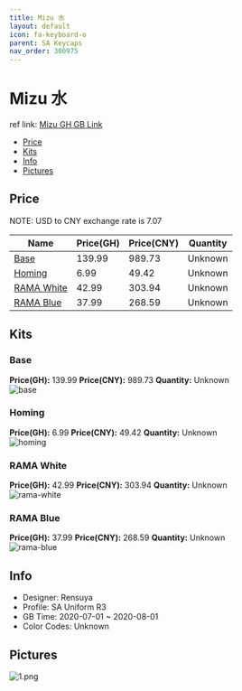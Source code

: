 ```yaml
---
title: Mizu 水
layout: default
icon: fa-keyboard-o
parent: SA Keycaps
nav_order: 300975
---
```


# Mizu 水

ref link: [Mizu GH GB Link]()  
* [Price](#price)  
* [Kits](#kits)  
* [Info](#info)  
* [Pictures](#pictures)  


## Price  

NOTE: USD to CNY exchange rate is 7.07

| Name          | Price(GH)    |  Price(CNY) | Quantity |
| ------------- | ------------ |  ---------- | -------- |
|[Base](#base)|139.99|989.73|Unknown|
|[Homing](#homing)|6.99|49.42|Unknown|
|[RAMA White](#rama-white)|42.99|303.94|Unknown|
|[RAMA Blue](#rama-blue)|37.99|268.59|Unknown|


## Kits  
### Base  
**Price(GH):** 139.99    **Price(CNY):** 989.73    **Quantity:** Unknown  
<img src="{{ 'assets/images/sa-keycaps/mizu/kits_pics/base.png' | relative_url }}" alt="base" class="image featured">

### Homing  
**Price(GH):** 6.99    **Price(CNY):** 49.42    **Quantity:** Unknown  
<img src="{{ 'assets/images/sa-keycaps/mizu/kits_pics/homing.png' | relative_url }}" alt="homing" class="image featured">

### RAMA White  
**Price(GH):** 42.99    **Price(CNY):** 303.94    **Quantity:** Unknown  
<img src="{{ 'assets/images/sa-keycaps/mizu/kits_pics/rama-white.png' | relative_url }}" alt="rama-white" class="image featured">

### RAMA Blue  
**Price(GH):** 37.99    **Price(CNY):** 268.59    **Quantity:** Unknown  
<img src="{{ 'assets/images/sa-keycaps/mizu/kits_pics/rama-blue.png' | relative_url }}" alt="rama-blue" class="image featured">


## Info  
* Designer: Rensuya  
* Profile: SA Uniform R3  
* GB Time: 2020-07-01 ~ 2020-08-01  
* Color Codes: Unknown  

## Pictures  
<img src="{{ 'assets/images/sa-keycaps/mizu/rendering_pics/1.png' | relative_url }}" alt="1.png" class="image featured">
